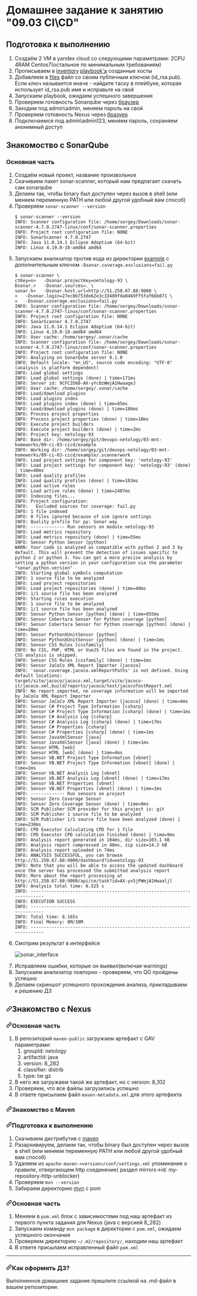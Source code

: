 <h1>Домашнее задание к занятию "09.03 CI\CD"</h1>
<h2>Подготовка к выполнению</h2>
<ol dir="auto">
<li>Создаём 2 VM в yandex cloud со следующими параметрами: 2CPU 4RAM Centos7(остальное по минимальным требованиям)</li>
<li>Прописываем в <a href="/netology-code/mnt-homeworks/blob/MNT-7/09-ci-03-cicd/infrastructure/inventory/cicd/hosts.yml">inventory</a> <a href="/netology-code/mnt-homeworks/blob/MNT-7/09-ci-03-cicd/infrastructure/site.yml">playbook'a</a> созданные хосты</li>
<li>Добавляем в <a href="/netology-code/mnt-homeworks/blob/MNT-7/09-ci-03-cicd/infrastructure/files">files</a> файл со своим публичным ключом (id_rsa.pub). Если ключ называется иначе - найдите таску в плейбуке, которая использует id_rsa.pub имя и исправьте на своё</li>
<li>Запускаем playbook, ожидаем успешного завершения</li>
<li>Проверяем готовность Sonarqube через <a href="http://localhost:9000" rel="nofollow">браузер</a></li>
<li>Заходим под admin\admin, меняем пароль на свой</li>
<li>Проверяем готовность Nexus через <a href="http://localhost:8081" rel="nofollow">бразуер</a></li>
<li>Подключаемся под admin\admin123, меняем пароль, сохраняем анонимный доступ</li>
</ol>
<h2>Знакомоство с SonarQube</h2>
<h3>Основная часть</h3>
<ol dir="auto">
<li>Создаём новый проект, название произвольное</li>
<li>Скачиваем пакет sonar-scanner, который нам предлагает скачать сам sonarqube</li>
<li>Делаем так, чтобы binary был доступен через вызов в shell (или меняем переменную PATH или любой другой удобный вам способ)</li>
<li>Проверяем <code>sonar-scanner --version</code>

```
$ sonar-scanner --version
INFO: Scanner configuration file: /home/sergey/Downloads/sonar-scanner-4.7.0.2747-linux/conf/sonar-scanner.properties
INFO: Project root configuration file: NONE
INFO: SonarScanner 4.7.0.2747
INFO: Java 11.0.14.1 Eclipse Adoptium (64-bit)
INFO: Linux 4.19.0-18-amd64 amd64
```
</li>
<li>Запускаем анализатор против кода из директории <a href="/netology-code/mnt-homeworks/blob/MNT-7/09-ci-03-cicd/example">example</a> с дополнительным ключом <code>-Dsonar.coverage.exclusions=fail.py</code>

```
$ sonar-scanner \
ctKey=n>   -Dsonar.projectKey=netology-93 \
Dsonar.>   -Dsonar.sources=. \
sonar.h>   -Dsonar.host.url=http://51.250.67.88:9000 \
>   -Dsonar.login=27ec8b753de62e3c33489fda0469ff5faf66b071 \
>   -Dsonar.coverage.exclusions=fail.py
INFO: Scanner configuration file: /home/sergey/Downloads/sonar-scanner-4.7.0.2747-linux/conf/sonar-scanner.properties
INFO: Project root configuration file: NONE
INFO: SonarScanner 4.7.0.2747
INFO: Java 11.0.14.1 Eclipse Adoptium (64-bit)
INFO: Linux 4.19.0-18-amd64 amd64
INFO: User cache: /home/sergey/.sonar/cache
INFO: Scanner configuration file: /home/sergey/Downloads/sonar-scanner-4.7.0.2747-linux/conf/sonar-scanner.properties
INFO: Project root configuration file: NONE
INFO: Analyzing on SonarQube server 9.1.0
INFO: Default locale: "en_US", source code encoding: "UTF-8" (analysis is platform dependent)
INFO: Load global settings
INFO: Load global settings (done) | time=171ms
INFO: Server id: 9CFC3560-AX-yYc0zWmjA1HwaageJ
INFO: User cache: /home/sergey/.sonar/cache
INFO: Load/download plugins
INFO: Load plugins index
INFO: Load plugins index (done) | time=85ms
INFO: Load/download plugins (done) | time=186ms
INFO: Process project properties
INFO: Process project properties (done) | time=10ms
INFO: Execute project builders
INFO: Execute project builders (done) | time=2ms
INFO: Project key: netology-93
INFO: Base dir: /home/sergey/git/devops-netology/03-mnt-homeworks/09-ci-03-cicd/example
INFO: Working dir: /home/sergey/git/devops-netology/03-mnt-homeworks/09-ci-03-cicd/example/.scannerwork
INFO: Load project settings for component key: 'netology-93'
INFO: Load project settings for component key: 'netology-93' (done) | time=40ms
INFO: Load quality profiles
INFO: Load quality profiles (done) | time=103ms
INFO: Load active rules
INFO: Load active rules (done) | time=2407ms
INFO: Indexing files...
INFO: Project configuration:
INFO:   Excluded sources for coverage: fail.py
INFO: 1 file indexed
INFO: 0 files ignored because of scm ignore settings
INFO: Quality profile for py: Sonar way
INFO: ------------- Run sensors on module netology-93
INFO: Load metrics repository
INFO: Load metrics repository (done) | time=55ms
INFO: Sensor Python Sensor [python]
WARN: Your code is analyzed as compatible with python 2 and 3 by default. This will prevent the detection of issues specific to python 2 or python 3. You can get a more precise analysis by setting a python version in your configuration via the parameter "sonar.python.version"
INFO: Starting global symbols computation
INFO: 1 source file to be analyzed
INFO: Load project repositories
INFO: Load project repositories (done) | time=40ms
INFO: 1/1 source file has been analyzed
INFO: Starting rules execution
INFO: 1 source file to be analyzed
INFO: 1/1 source file has been analyzed
INFO: Sensor Python Sensor [python] (done) | time=955ms
INFO: Sensor Cobertura Sensor for Python coverage [python]
INFO: Sensor Cobertura Sensor for Python coverage [python] (done) | time=10ms
INFO: Sensor PythonXUnitSensor [python]
INFO: Sensor PythonXUnitSensor [python] (done) | time=1ms
INFO: Sensor CSS Rules [cssfamily]
INFO: No CSS, PHP, HTML or VueJS files are found in the project. CSS analysis is skipped.
INFO: Sensor CSS Rules [cssfamily] (done) | time=1ms
INFO: Sensor JaCoCo XML Report Importer [jacoco]
INFO: 'sonar.coverage.jacoco.xmlReportPaths' is not defined. Using default locations: target/site/jacoco/jacoco.xml,target/site/jacoco-it/jacoco.xml,build/reports/jacoco/test/jacocoTestReport.xml
INFO: No report imported, no coverage information will be imported by JaCoCo XML Report Importer
INFO: Sensor JaCoCo XML Report Importer [jacoco] (done) | time=4ms
INFO: Sensor C# Project Type Information [csharp]
INFO: Sensor C# Project Type Information [csharp] (done) | time=1ms
INFO: Sensor C# Analysis Log [csharp]
INFO: Sensor C# Analysis Log [csharp] (done) | time=17ms
INFO: Sensor C# Properties [csharp]
INFO: Sensor C# Properties [csharp] (done) | time=1ms
INFO: Sensor JavaXmlSensor [java]
INFO: Sensor JavaXmlSensor [java] (done) | time=1ms
INFO: Sensor HTML [web]
INFO: Sensor HTML [web] (done) | time=4ms
INFO: Sensor VB.NET Project Type Information [vbnet]
INFO: Sensor VB.NET Project Type Information [vbnet] (done) | time=1ms
INFO: Sensor VB.NET Analysis Log [vbnet]
INFO: Sensor VB.NET Analysis Log [vbnet] (done) | time=17ms
INFO: Sensor VB.NET Properties [vbnet]
INFO: Sensor VB.NET Properties [vbnet] (done) | time=1ms
INFO: ------------- Run sensors on project
INFO: Sensor Zero Coverage Sensor
INFO: Sensor Zero Coverage Sensor (done) | time=0ms
INFO: SCM Publisher SCM provider for this project is: git
INFO: SCM Publisher 1 source file to be analyzed
INFO: SCM Publisher 1/1 source file have been analyzed (done) | time=230ms
INFO: CPD Executor Calculating CPD for 1 file
INFO: CPD Executor CPD calculation finished (done) | time=9ms
INFO: Analysis report generated in 104ms, dir size=103.1 kB
INFO: Analysis report compressed in 46ms, zip size=14.3 kB
INFO: Analysis report uploaded in 74ms
INFO: ANALYSIS SUCCESSFUL, you can browse http://51.250.67.88:9000/dashboard?id=netology-93
INFO: Note that you will be able to access the updated dashboard once the server has processed the submitted analysis report
INFO: More about the report processing at http://51.250.67.88:9000/api/ce/task?id=AX-yv5jPWmjA1Hwaaljl
INFO: Analysis total time: 6.525 s
INFO: ------------------------------------------------------------------------
INFO: EXECUTION SUCCESS
INFO: ------------------------------------------------------------------------
INFO: Total time: 8.165s
INFO: Final Memory: 8M/30M
INFO: ------------------------------------------------------------------------

```
</li>
<li>Смотрим результат в интерфейсе

![sonar_interface](files/sonar_interface.jpg)
</li>

<li>Исправляем ошибки, которые он выявил(включая warnings)</li>
<li>Запускаем анализатор повторно - проверяем, что QG пройдены успешно</li>
<li>Делаем скриншот успешного прохождения анализа, прикладываем к решению ДЗ</li>
</ol>
<h2 dir="auto"><a id="user-content-знакомство-с-nexus" class="anchor" aria-hidden="true" href="#знакомство-с-nexus"><svg class="octicon octicon-link" viewBox="0 0 16 16" version="1.1" width="16" height="16" aria-hidden="true"><path fill-rule="evenodd" d="M7.775 3.275a.75.75 0 001.06 1.06l1.25-1.25a2 2 0 112.83 2.83l-2.5 2.5a2 2 0 01-2.83 0 .75.75 0 00-1.06 1.06 3.5 3.5 0 004.95 0l2.5-2.5a3.5 3.5 0 00-4.95-4.95l-1.25 1.25zm-4.69 9.64a2 2 0 010-2.83l2.5-2.5a2 2 0 012.83 0 .75.75 0 001.06-1.06 3.5 3.5 0 00-4.95 0l-2.5 2.5a3.5 3.5 0 004.95 4.95l1.25-1.25a.75.75 0 00-1.06-1.06l-1.25 1.25a2 2 0 01-2.83 0z"></path></svg></a>Знакомство с Nexus</h2>
<h3 dir="auto"><a id="user-content-основная-часть-1" class="anchor" aria-hidden="true" href="#основная-часть-1"><svg class="octicon octicon-link" viewBox="0 0 16 16" version="1.1" width="16" height="16" aria-hidden="true"><path fill-rule="evenodd" d="M7.775 3.275a.75.75 0 001.06 1.06l1.25-1.25a2 2 0 112.83 2.83l-2.5 2.5a2 2 0 01-2.83 0 .75.75 0 00-1.06 1.06 3.5 3.5 0 004.95 0l2.5-2.5a3.5 3.5 0 00-4.95-4.95l-1.25 1.25zm-4.69 9.64a2 2 0 010-2.83l2.5-2.5a2 2 0 012.83 0 .75.75 0 001.06-1.06 3.5 3.5 0 00-4.95 0l-2.5 2.5a3.5 3.5 0 004.95 4.95l1.25-1.25a.75.75 0 00-1.06-1.06l-1.25 1.25a2 2 0 01-2.83 0z"></path></svg></a>Основная часть</h3>
<ol dir="auto">
<li>В репозиторий <code>maven-public</code> загружаем артефакт с GAV параметрами:
<ol dir="auto">
<li>groupId: netology</li>
<li>artifactId: java</li>
<li>version: 8_282</li>
<li>classifier: distrib</li>
<li>type: tar.gz</li>
</ol>
</li>
<li>В него же загружаем такой же артефакт, но с version: 8_102</li>
<li>Проверяем, что все файлы загрузились успешно</li>
<li>В ответе присылаем файл <code>maven-metadata.xml</code> для этого артефекта</li>
</ol>
<h3 dir="auto"><a id="user-content-знакомство-с-maven" class="anchor" aria-hidden="true" href="#знакомство-с-maven"><svg class="octicon octicon-link" viewBox="0 0 16 16" version="1.1" width="16" height="16" aria-hidden="true"><path fill-rule="evenodd" d="M7.775 3.275a.75.75 0 001.06 1.06l1.25-1.25a2 2 0 112.83 2.83l-2.5 2.5a2 2 0 01-2.83 0 .75.75 0 00-1.06 1.06 3.5 3.5 0 004.95 0l2.5-2.5a3.5 3.5 0 00-4.95-4.95l-1.25 1.25zm-4.69 9.64a2 2 0 010-2.83l2.5-2.5a2 2 0 012.83 0 .75.75 0 001.06-1.06 3.5 3.5 0 00-4.95 0l-2.5 2.5a3.5 3.5 0 004.95 4.95l1.25-1.25a.75.75 0 00-1.06-1.06l-1.25 1.25a2 2 0 01-2.83 0z"></path></svg></a>Знакомство с Maven</h3>
<h3 dir="auto"><a id="user-content-подготовка-к-выполнению-1" class="anchor" aria-hidden="true" href="#подготовка-к-выполнению-1"><svg class="octicon octicon-link" viewBox="0 0 16 16" version="1.1" width="16" height="16" aria-hidden="true"><path fill-rule="evenodd" d="M7.775 3.275a.75.75 0 001.06 1.06l1.25-1.25a2 2 0 112.83 2.83l-2.5 2.5a2 2 0 01-2.83 0 .75.75 0 00-1.06 1.06 3.5 3.5 0 004.95 0l2.5-2.5a3.5 3.5 0 00-4.95-4.95l-1.25 1.25zm-4.69 9.64a2 2 0 010-2.83l2.5-2.5a2 2 0 012.83 0 .75.75 0 001.06-1.06 3.5 3.5 0 00-4.95 0l-2.5 2.5a3.5 3.5 0 004.95 4.95l1.25-1.25a.75.75 0 00-1.06-1.06l-1.25 1.25a2 2 0 01-2.83 0z"></path></svg></a>Подготовка к выполнению</h3>
<ol dir="auto">
<li>Скачиваем дистрибутив с <a href="https://maven.apache.org/download.cgi" rel="nofollow">maven</a></li>
<li>Разархивируем, делаем так, чтобы binary был доступен через вызов в shell (или меняем переменную PATH или любой другой удобный вам способ)</li>
<li>Удаляем из <code>apache-maven-&lt;version&gt;/conf/settings.xml</code> упоминание о правиле, отвергающем http соединение( раздел mirrors-&gt;id: my-repository-http-unblocker)</li>
<li>Проверяем <code>mvn --version</code></li>
<li>Забираем директорию <a href="/netology-code/mnt-homeworks/blob/MNT-7/09-ci-03-cicd/mvn">mvn</a> с pom</li>
</ol>
<h3 dir="auto"><a id="user-content-основная-часть-2" class="anchor" aria-hidden="true" href="#основная-часть-2"><svg class="octicon octicon-link" viewBox="0 0 16 16" version="1.1" width="16" height="16" aria-hidden="true"><path fill-rule="evenodd" d="M7.775 3.275a.75.75 0 001.06 1.06l1.25-1.25a2 2 0 112.83 2.83l-2.5 2.5a2 2 0 01-2.83 0 .75.75 0 00-1.06 1.06 3.5 3.5 0 004.95 0l2.5-2.5a3.5 3.5 0 00-4.95-4.95l-1.25 1.25zm-4.69 9.64a2 2 0 010-2.83l2.5-2.5a2 2 0 012.83 0 .75.75 0 001.06-1.06 3.5 3.5 0 00-4.95 0l-2.5 2.5a3.5 3.5 0 004.95 4.95l1.25-1.25a.75.75 0 00-1.06-1.06l-1.25 1.25a2 2 0 01-2.83 0z"></path></svg></a>Основная часть</h3>
<ol dir="auto">
<li>Меняем в <code>pom.xml</code> блок с зависимостями под наш артефакт из первого пункта задания для Nexus (java с версией 8_282)</li>
<li>Запускаем команду <code>mvn package</code> в директории с <code>pom.xml</code>, ожидаем успешного окончания</li>
<li>Проверяем директорию <code>~/.m2/repository/</code>, находим наш артефакт</li>
<li>В ответе присылаем исправленный файл <code>pom.xml</code></li>
</ol>
<hr>
<h3 dir="auto"><a id="user-content-как-оформить-дз" class="anchor" aria-hidden="true" href="#как-оформить-дз"><svg class="octicon octicon-link" viewBox="0 0 16 16" version="1.1" width="16" height="16" aria-hidden="true"><path fill-rule="evenodd" d="M7.775 3.275a.75.75 0 001.06 1.06l1.25-1.25a2 2 0 112.83 2.83l-2.5 2.5a2 2 0 01-2.83 0 .75.75 0 00-1.06 1.06 3.5 3.5 0 004.95 0l2.5-2.5a3.5 3.5 0 00-4.95-4.95l-1.25 1.25zm-4.69 9.64a2 2 0 010-2.83l2.5-2.5a2 2 0 012.83 0 .75.75 0 001.06-1.06 3.5 3.5 0 00-4.95 0l-2.5 2.5a3.5 3.5 0 004.95 4.95l1.25-1.25a.75.75 0 00-1.06-1.06l-1.25 1.25a2 2 0 01-2.83 0z"></path></svg></a>Как оформить ДЗ?</h3>
<p dir="auto">Выполненное домашнее задание пришлите ссылкой на .md-файл в вашем репозитории.</p>
